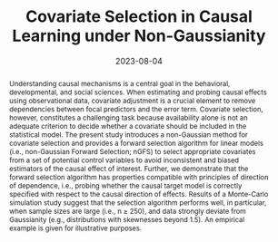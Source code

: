 ---
title: "Covariate Selection in Causal Learning under Non-Gaussianity"
authors:
- B Zhang
- W Wiedermann
date: "2023-08-04"
doi: "https://doi.org/10.3758/s13428-023-02217-y"

publication_types: ["2"]

publication: "*Behavior Research Methods*"
abstract: Understanding causal mechanisms is a central goal in the behavioral, developmental, and social sciences. When estimating and probing causal effects using observational data, covariate adjustment is a crucial element to remove dependencies between focal predictors and the error term. Covariate selection, however, constitutes a challenging task because availability alone is not an adequate criterion to decide whether a covariate should be included in the statistical model. The present study introduces a non-Gaussian method for covariate selection and provides a forward selection algorithm for linear models (i.e., non-Gaussian Forward Selection; nGFS) to select appropriate covariates from a set of potential control variables to avoid inconsistent and biased estimators of the causal effect of interest. Further, we demonstrate that the forward selection algorithm has properties compatible with principles of direction of dependence, i.e., probing whether the causal target model is correctly specified with respect to the causal direction of effects. Results of a Monte-Carlo simulation study suggest that the selection algorithm performs well, in particular, when sample sizes are large (i.e., n ≥ 250), and data strongly deviate from Gaussianity (e.g., distributions with skewnesses beyond 1.5). An empirical example is given for illustrative purposes. 

featured: true

# url_pdf:
---